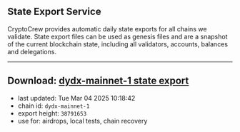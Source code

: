 ## State Export Service
CryptoCrew provides automatic daily state exports for all chains we validate. State export files can be used as genesis files and are a snapshot of the current blockchain state, including all validators, accounts, balances and delegations.

---
**Download: [dydx-mainnet-1 state export](https://dl-tyo.ccvalidators.com/SERVICE/dydx/dydx-mainnet-1_export_38791653.json)**
---

- last updated: Tue Mar 04 2025 10:18:42
- chain id: `dydx-mainnet-1`
- export height: `38791653`
- use for: airdrops, local tests, chain recovery
